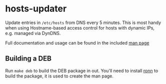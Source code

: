 # hosts-updater


Update entries in `/etc/hosts` from DNS every 5 minutes. This is most handy when using Hostname-based access control for hosts with dynamic IPs, e.g. managed via DynDNS.

Full documentation and usage can be found in the included [man page](hosts-updater.1.ronn)

## Building a DEB


Run `make deb` to build the DEB package in out. You'll need to install [ronn](https://github.com/rtomayko/ronn) to build the package, it is used to create the man page.
